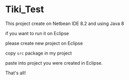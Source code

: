 # Tiki_Test

This project create on Netbean IDE 8.2 and using Java 8

if you want to run it on Eclipse 

please create new project on Eclipse

copy `src` package in my project

paste into project you were created in Eclipse.

That's all!
